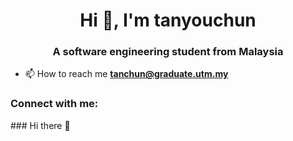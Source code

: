 <h1 align="center">Hi 👋, I'm tanyouchun</h1>
<h3 align="center">A software engineering student from Malaysia</h3>

- 📫 How to reach me **tanchun@graduate.utm.my**

<h3 align="left">Connect with me:</h3>
<p align="left">
</p>
### Hi there 👋

<!--
**tanyouchun/tanyouchun** is a ✨ _special_ ✨ repository because its `README.md` (this file) appears on your GitHub profile.

Here are some ideas to get you started:

- 🔭 I’m currently working on ...
- 🌱 I’m currently learning ...
- 👯 I’m looking to collaborate on ...
- 🤔 I’m looking for help with ...
- 💬 Ask me about ...
- 📫 How to reach me: ...
- 😄 Pronouns: ...
- ⚡ Fun fact: ...
-->
